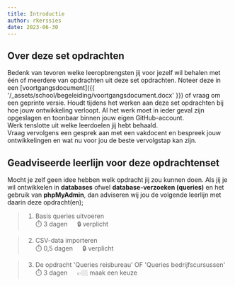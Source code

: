 ```yaml
---
title: Introductie
author: rkerssies
date: 2023-06-30
---
```


## Over deze set opdrachten
Bedenk van tevoren welke leeropbrengsten jij voor jezelf wil behalen met één of meerdere van opdrachten
uit deze set opdrachten. Noteer deze in een [voortgangsdocument]({{ '/_assets/school/begeleiding/voortgangsdocument.docx' }})
of vraag om een geprinte versie. Houdt tijdens het werken aan deze set opdrachten bij hoe jouw ontwikkeling verloopt.
Al het werk moet in ieder geval zijn opgeslagen en toonbaar binnen jouw eigen GitHub-account.   
Werk tenslotte uit welke leerdoelen jij hebt behaald. <br>
Vraag vervolgens een gesprek aan met een vakdocent en bespreek jouw ontwikkelingen en wat nu voor jou de beste vervolgstap kan zijn.

## Geadviseerde leerlijn voor deze opdrachtenset
Mocht je zelf geen idee hebben welk opdracht jij zou kunnen doen.
Als jij je wil ontwikkelen in **databases** ofwel **database-verzoeken (queries)** en het gebruik van **phpMyAdmin**, 
dan adviseren wij jou de volgende leerlijn met daarin deze opdracht(en);
> 1.  Basis queries uitvoeren<br>
> ⏱️ 3 dagen &emsp; 🔒 verplicht

> 2. CSV-data importeren<br>
> ⏱️ 0,5 dagen &emsp;  🔒 verplicht

> 3. De opdracht 'Queries reisbureau' OF 'Queries bedrijfscursussen'<br>
> ⏱️ 3 dagen &emsp; 👉🏼 maak een keuze

